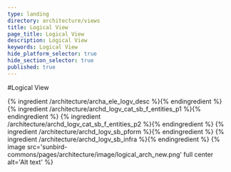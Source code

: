 ```yaml
---
type: landing
directory: architecture/views
title: Logical View
page_title: Logical View
description: Logical View
keywords: Logical View
hide_platform_selector: true
hide_section_selector: true
published: true
---
```

#Logical View

{% ingredient /architecture/archa_ele_logv_desc %}{% endingredient %}
{% ingredient /architecture/archd_logv_cat_sb_f_entities_p1 %}{% endingredient %}
{% ingredient /architecture/archd_logv_cat_sb_f_entities_p2 %}{% endingredient %}
{% ingredient /architecture/archd_logv_sb_pform %}{% endingredient %}
{% ingredient /architecture/archd_logv_sb_infra %}{% endingredient %}
{% image src='sunbird-commons/pages/architecture/image/logical_arch_new.png' full center alt='Alt text' %}
